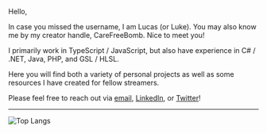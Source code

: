 Hello,

In case you missed the username, I am Lucas (or Luke). You may also know me by my creator handle, CareFreeBomb. Nice to meet you!

I primarily work in TypeScript / JavaScript, but also have experience in C# / .NET, Java, PHP, and GSL / HLSL.

Here you will find both a variety of personal projects as well as some resources I have created for fellow streamers.

Please feel free to reach out via [email](lucasjgerrits@gmail.com), [LinkedIn](https://www.linkedin.com/in/lucasgerrits/), or [Twitter](https://twitter.com/carefreeb0mb)!

---

![Top Langs](https://github-readme-stats.vercel.app/api/top-langs/?username=lucasgerrits&layout=compact)
